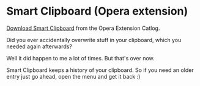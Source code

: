 # Smart Clipboard (Opera extension)

[Download Smart Clipboard](https://addons.opera.com/extensions/details/smart-clipboard/) from the Opera Extension Catlog.

Did you ever accidentally overwrite stuff in your clipboard, which you needed again afterwards?

Well it did happen to me a lot of times. But that's over now.

Smart Clipboard keeps a history of your clipboard. So if you need an older entry just go ahead, open the menu and get it back :)

